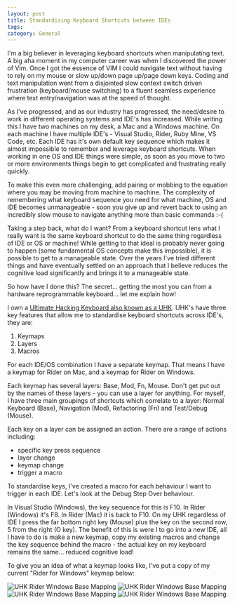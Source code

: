 ```yaml
---
layout: post
title: Standardising Keyboard Shortcuts between IDEs
tags: 
category: General
---
```


I'm a big believer in leveraging keyboard shortcuts when manipulating text. A big aha moment in my computer career was when I discovered the power of Vim. Once I got the essence of VIM I could navigate text without having to rely on my mouse or slow up/down page up/page down keys. Coding and text manipulation went from a disjointed slow context switch driven frustration (keyboard/mouse switching) to a fluent seamless experience where text entry/navigation was at the speed of thought.

As I've progressed, and as our industry has progressed, the need/desire to work in different operating systems and IDE's has increased. While writing this I have two machines on my desk, a Mac and a Windows machine. On each machine I have multiple IDE's - Visual Studio, Rider, Ruby Mine, VS Code, etc. Each IDE has it's own default key sequence which makes it almost impossible to remember and leverage keyboard shortcuts. When working in one OS and IDE things were simple, as soon as you move to two or more environments things begin to get complicated and frustrating really quickly.

To make this even more challenging, add pairing or mobbing to the equation where you may be moving from machine to machine. The complexity of remembering what keyboard sequence you need for what machine, OS and IDE becomes unmanageable - soon you give up and revert back to using an incredibly slow mouse to navigate anything more than basic commands :-(   

Taking a step back, what do I want? From a keyboard shortcut lens what I really want is the same keyboard shortcut to do the same thing regardless of IDE or OS or machine! While getting to that ideal is probably never going to happen (some fundamental OS concepts make this impossible), it is possible to get to a manageable state. Over the years I've tried different things and have eventually settled on an approach that I believe reduces the cognitive load significantly and brings it to a manageable state. 

So how have I done this? The secret... getting the most you can from a hardware reprogrammable keyboard... let me explain how!

I own a [Ultimate Hacking Keyboard also known as a UHK](https://ultimatehackingkeyboard.com/). UHK's have three key features that allow me to standardise keyboard shortcuts across IDE's, they are:

1) Keymaps  
2) Layers  
3) Macros  

For each IDE/OS combination I have a separate keymap. That means I have a keymap for Rider on Mac, and a keymap for Rider on Windows.

Each keymap has several layers: Base, Mod, Fn, Mouse. Don't get put out by the names of these layers - you can use a layer for anything. For myself, I have three main groupings of shortcuts which correlate to a layer: Normal Keyboard (Base), Navigation (Mod), Refactoring (Fn) and Test/Debug (Mouse).

Each key on a layer can be assigned an action. There are a range of actions including:
* specific key press sequence  
* layer change  
* keymap change   
* trigger a macro  

To standardise keys, I've created a macro for each behaviour I want to trigger in each IDE. Let's look at the Debug Step Over behaviour.

In Visual Studio (Windows), the key sequence for this is F10. In Rider (Windows) it's F8. In Rider (Mac) it is back to F10. On my UHK regardless of IDE I press the far bottom right key (Mouse) plus the key on the second row, 5 from the right (O key). The benefit of this is were I to go into a new IDE, all I have to do is make a new keymap, copy my existing macros and change the key sequence behind the macro - the actual key on my keyboard remains the same... reduced cognitive load!

To give you an idea of what a keymap looks like, I've put a copy of my current "Rider for Windows" keymap below:

<img class="img-responsive" alt="UHK Rider Windows Base Mapping" src="{{ site.url }}/assets/images/Standardise-Keyboard-Shortcuts-Base.png">
  
<img class="img-responsive" alt="UHK Rider Windows Base Mapping" src="{{ site.url }}/assets/images/Standardise-Keyboard-Shortcuts-Navigation.png">
  
<img class="img-responsive" alt="UHK Rider Windows Base Mapping" src="{{ site.url }}/assets/images/Standardise-Keyboard-Shortcuts-Refactoring.png">
  
<img class="img-responsive" alt="UHK Rider Windows Base Mapping" src="{{ site.url }}/assets/images/Standardise-Keyboard-Shortcuts-Tests.png">
  
